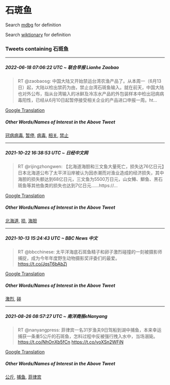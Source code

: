 # 石斑鱼

Search [mdbg](https://www.mdbg.net/chinese/dictionary?page=worddict&wdrst=0&wdqb=石斑鱼) for definition

Search [wiktionary](https://en.wiktionary.org/wiki/石斑鱼) for definition

### Tweets containing 石斑鱼

___
##### 2022-06-18 07:06:22 UTC ~ 联合早报 Lianhe Zaobao
> RT @zaobaosg: 中国大陆又开始禁运台湾农渔产品了。从本周一（6月13日）起，大陆以检出禁药为由，禁止台湾石斑鱼输入。就在前天，中国大陆也对外公布，指从台湾输入的冰鲜及冷冻水产品的外包装样本中检出冠病病毒阳性，已经从6月10日起暂停接受相关企业的产品进口申报一周。ht…

[Google Translation](https://translate.google.com/?hi=en&tab=TT&sl=zh-CN&tl=en&op=translate&text=RT+%40zaobaosg%3A+%E4%B8%AD%E5%9B%BD%E5%A4%A7%E9%99%86%E5%8F%88%E5%BC%80%E5%A7%8B%E7%A6%81%E8%BF%90%E5%8F%B0%E6%B9%BE%E5%86%9C%E6%B8%94%E4%BA%A7%E5%93%81%E4%BA%86%E3%80%82%E4%BB%8E%E6%9C%AC%E5%91%A8%E4%B8%80%EF%BC%886%E6%9C%8813%E6%97%A5%EF%BC%89%E8%B5%B7%EF%BC%8C%E5%A4%A7%E9%99%86%E4%BB%A5%E6%A3%80%E5%87%BA%E7%A6%81%E8%8D%AF%E4%B8%BA%E7%94%B1%EF%BC%8C%E7%A6%81%E6%AD%A2%E5%8F%B0%E6%B9%BE%E7%9F%B3%E6%96%91%E9%B1%BC%E8%BE%93%E5%85%A5%E3%80%82%E5%B0%B1%E5%9C%A8%E5%89%8D%E5%A4%A9%EF%BC%8C%E4%B8%AD%E5%9B%BD%E5%A4%A7%E9%99%86%E4%B9%9F%E5%AF%B9%E5%A4%96%E5%85%AC%E5%B8%83%EF%BC%8C%E6%8C%87%E4%BB%8E%E5%8F%B0%E6%B9%BE%E8%BE%93%E5%85%A5%E7%9A%84%E5%86%B0%E9%B2%9C%E5%8F%8A%E5%86%B7%E5%86%BB%E6%B0%B4%E4%BA%A7%E5%93%81%E7%9A%84%E5%A4%96%E5%8C%85%E8%A3%85%E6%A0%B7%E6%9C%AC%E4%B8%AD%E6%A3%80%E5%87%BA%E5%86%A0%E7%97%85%E7%97%85%E6%AF%92%E9%98%B3%E6%80%A7%EF%BC%8C%E5%B7%B2%E7%BB%8F%E4%BB%8E6%E6%9C%8810%E6%97%A5%E8%B5%B7%E6%9A%82%E5%81%9C%E6%8E%A5%E5%8F%97%E7%9B%B8%E5%85%B3%E4%BC%81%E4%B8%9A%E7%9A%84%E4%BA%A7%E5%93%81%E8%BF%9B%E5%8F%A3%E7%94%B3%E6%8A%A5%E4%B8%80%E5%91%A8%E3%80%82ht%E2%80%A6)
##### Other Words/Names of Interest in the Above Tweet
[冠病病毒](冠病病毒.md), [暂停](暂停.md), [病毒](病毒.md), [相关](相关.md), [禁止](禁止.md)
___
##### 2021-10-22 16:38:53 UTC ~ 日经中文网
> RT @rijingzhongwen: 【北海道海胆和三文鱼大量死亡，损失达76亿日元】日本北海道公布了太平洋沿岸被认为因赤潮而对渔业造成的经济损失，其中海胆的损失额达到68亿日元，三文鱼为5500万日元，山女鳟、鰤鱼、黑石斑鱼等其他鱼类的损失也达到7亿日元……https://…

[Google Translation](https://translate.google.com/?hi=en&tab=TT&sl=zh-CN&tl=en&op=translate&text=RT+%40rijingzhongwen%3A+%E3%80%90%E5%8C%97%E6%B5%B7%E9%81%93%E6%B5%B7%E8%83%86%E5%92%8C%E4%B8%89%E6%96%87%E9%B1%BC%E5%A4%A7%E9%87%8F%E6%AD%BB%E4%BA%A1%EF%BC%8C%E6%8D%9F%E5%A4%B1%E8%BE%BE76%E4%BA%BF%E6%97%A5%E5%85%83%E3%80%91%E6%97%A5%E6%9C%AC%E5%8C%97%E6%B5%B7%E9%81%93%E5%85%AC%E5%B8%83%E4%BA%86%E5%A4%AA%E5%B9%B3%E6%B4%8B%E6%B2%BF%E5%B2%B8%E8%A2%AB%E8%AE%A4%E4%B8%BA%E5%9B%A0%E8%B5%A4%E6%BD%AE%E8%80%8C%E5%AF%B9%E6%B8%94%E4%B8%9A%E9%80%A0%E6%88%90%E7%9A%84%E7%BB%8F%E6%B5%8E%E6%8D%9F%E5%A4%B1%EF%BC%8C%E5%85%B6%E4%B8%AD%E6%B5%B7%E8%83%86%E7%9A%84%E6%8D%9F%E5%A4%B1%E9%A2%9D%E8%BE%BE%E5%88%B068%E4%BA%BF%E6%97%A5%E5%85%83%EF%BC%8C%E4%B8%89%E6%96%87%E9%B1%BC%E4%B8%BA5500%E4%B8%87%E6%97%A5%E5%85%83%EF%BC%8C%E5%B1%B1%E5%A5%B3%E9%B3%9F%E3%80%81%E9%B0%A4%E9%B1%BC%E3%80%81%E9%BB%91%E7%9F%B3%E6%96%91%E9%B1%BC%E7%AD%89%E5%85%B6%E4%BB%96%E9%B1%BC%E7%B1%BB%E7%9A%84%E6%8D%9F%E5%A4%B1%E4%B9%9F%E8%BE%BE%E5%88%B07%E4%BA%BF%E6%97%A5%E5%85%83%E2%80%A6%E2%80%A6https%3A%2F%2F%E2%80%A6)
##### Other Words/Names of Interest in the Above Tweet
[北海道](北海道.md), [损](损.md), [海胆](海胆.md)
___
##### 2021-10-13 15:24:43 UTC ~ BBC News 中文
> RT @bbcchinese: 太平洋海底石斑鱼精子和卵子激烈碰撞的一刻被摄影师捕捉，成为今年年度野生动物摄影奖评委们的最爱。https://t.co/JqsT6bAbZj

[Google Translation](https://translate.google.com/?hi=en&tab=TT&sl=zh-CN&tl=en&op=translate&text=RT+%40bbcchinese%3A+%E5%A4%AA%E5%B9%B3%E6%B4%8B%E6%B5%B7%E5%BA%95%E7%9F%B3%E6%96%91%E9%B1%BC%E7%B2%BE%E5%AD%90%E5%92%8C%E5%8D%B5%E5%AD%90%E6%BF%80%E7%83%88%E7%A2%B0%E6%92%9E%E7%9A%84%E4%B8%80%E5%88%BB%E8%A2%AB%E6%91%84%E5%BD%B1%E5%B8%88%E6%8D%95%E6%8D%89%EF%BC%8C%E6%88%90%E4%B8%BA%E4%BB%8A%E5%B9%B4%E5%B9%B4%E5%BA%A6%E9%87%8E%E7%94%9F%E5%8A%A8%E7%89%A9%E6%91%84%E5%BD%B1%E5%A5%96%E8%AF%84%E5%A7%94%E4%BB%AC%E7%9A%84%E6%9C%80%E7%88%B1%E3%80%82https%3A%2F%2Ft.co%2FJqsT6bAbZj)
##### Other Words/Names of Interest in the Above Tweet
[激烈](激烈.md), [碰](碰.md)
___
##### 2021-08-26 08:57:27 UTC ~ 南洋商报eNanyang
> RT @nanyangpress: 菲律宾一名31岁渔夫9日驾船到湖中捕鱼，本来幸运捕获一条重5公斤的石斑鱼，怎料过程中反被强行拽入水中，当场溺毙。https://t.co/NhOnXb5fCn https://t.co/voXSn2WFiN

[Google Translation](https://translate.google.com/?hi=en&tab=TT&sl=zh-CN&tl=en&op=translate&text=RT+%40nanyangpress%3A+%E8%8F%B2%E5%BE%8B%E5%AE%BE%E4%B8%80%E5%90%8D31%E5%B2%81%E6%B8%94%E5%A4%AB9%E6%97%A5%E9%A9%BE%E8%88%B9%E5%88%B0%E6%B9%96%E4%B8%AD%E6%8D%95%E9%B1%BC%EF%BC%8C%E6%9C%AC%E6%9D%A5%E5%B9%B8%E8%BF%90%E6%8D%95%E8%8E%B7%E4%B8%80%E6%9D%A1%E9%87%8D5%E5%85%AC%E6%96%A4%E7%9A%84%E7%9F%B3%E6%96%91%E9%B1%BC%EF%BC%8C%E6%80%8E%E6%96%99%E8%BF%87%E7%A8%8B%E4%B8%AD%E5%8F%8D%E8%A2%AB%E5%BC%BA%E8%A1%8C%E6%8B%BD%E5%85%A5%E6%B0%B4%E4%B8%AD%EF%BC%8C%E5%BD%93%E5%9C%BA%E6%BA%BA%E6%AF%99%E3%80%82https%3A%2F%2Ft.co%2FNhOnXb5fCn+https%3A%2F%2Ft.co%2FvoXSn2WFiN)
##### Other Words/Names of Interest in the Above Tweet
[公斤](公斤.md), [捕鱼](捕鱼.md), [菲律宾](菲律宾.md)
